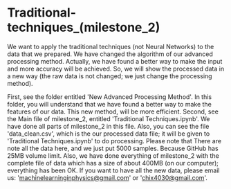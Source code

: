 # Traditional-techniques_(milestone_2)
We want to apply the traditional techniques (not Neural Networks) to the data that we prepared. We have changed the algorithm of our advanced processing method. Actually, we have found a better way to make the input and more accuracy will be achieved. So, we will show the processed data in a new way (the raw data is not changed; we just change the processing method).

First, see the folder entitled 'New Advanced Processing Method'. In this folder, you will understand that we have found a better way to make the features of our data. This new method, will be more efficient.
Second, see the Main file of milestone_2, entitled 'Traditional Techniques.ipynb'. We have done all parts of milestone_2 in this file. Also, you can see the file 'data_clean.csv', which is the our processed data file; it will be given to 'Traditional Techniques.ipynb' to do processing. Please note that There are note all the data here, and we just put 5000 samples. Because GitHub has 25MB volume limit. Also, we have done everything of milestone_2 with the complete file of data which has a size of about 400MB (on our computer); everything has been OK. If you want to have all the new data, please email us: 'machinelearninginphysics@gmail.com' or 'chix4030@gmail.com'.
